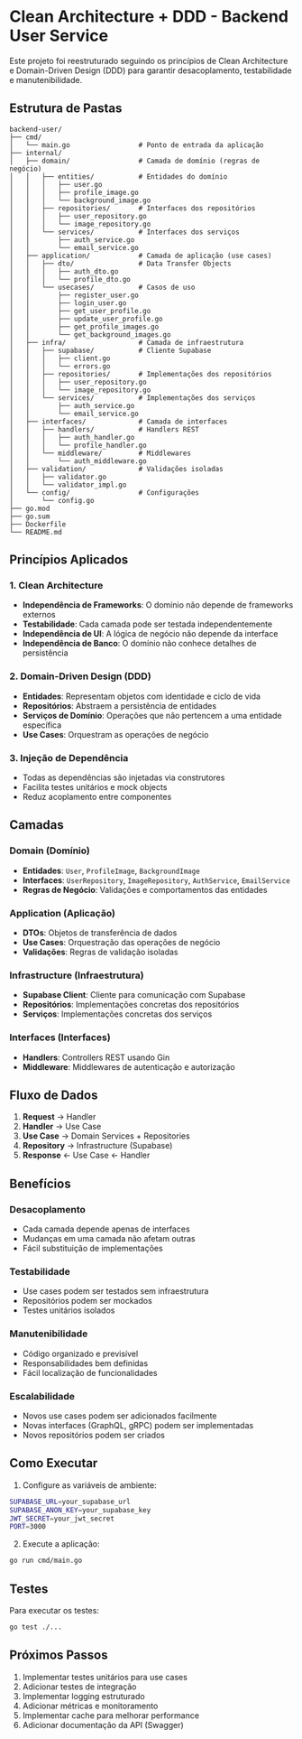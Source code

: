# Clean Architecture + DDD - Backend User Service

Este projeto foi reestruturado seguindo os princípios de Clean Architecture e Domain-Driven Design (DDD) para garantir desacoplamento, testabilidade e manutenibilidade.

## Estrutura de Pastas

```
backend-user/
├── cmd/
│   └── main.go                 # Ponto de entrada da aplicação
├── internal/
│   ├── domain/                 # Camada de domínio (regras de negócio)
│   │   ├── entities/           # Entidades do domínio
│   │   │   ├── user.go
│   │   │   ├── profile_image.go
│   │   │   └── background_image.go
│   │   ├── repositories/       # Interfaces dos repositórios
│   │   │   ├── user_repository.go
│   │   │   └── image_repository.go
│   │   └── services/           # Interfaces dos serviços
│   │       ├── auth_service.go
│   │       └── email_service.go
│   ├── application/            # Camada de aplicação (use cases)
│   │   ├── dto/                # Data Transfer Objects
│   │   │   ├── auth_dto.go
│   │   │   └── profile_dto.go
│   │   └── usecases/           # Casos de uso
│   │       ├── register_user.go
│   │       ├── login_user.go
│   │       ├── get_user_profile.go
│   │       ├── update_user_profile.go
│   │       ├── get_profile_images.go
│   │       └── get_background_images.go
│   ├── infra/                  # Camada de infraestrutura
│   │   ├── supabase/           # Cliente Supabase
│   │   │   ├── client.go
│   │   │   └── errors.go
│   │   ├── repositories/       # Implementações dos repositórios
│   │   │   ├── user_repository.go
│   │   │   └── image_repository.go
│   │   └── services/           # Implementações dos serviços
│   │       ├── auth_service.go
│   │       └── email_service.go
│   ├── interfaces/             # Camada de interfaces
│   │   ├── handlers/           # Handlers REST
│   │   │   ├── auth_handler.go
│   │   │   └── profile_handler.go
│   │   └── middleware/         # Middlewares
│   │       └── auth_middleware.go
│   ├── validation/             # Validações isoladas
│   │   ├── validator.go
│   │   └── validator_impl.go
│   └── config/                 # Configurações
│       └── config.go
├── go.mod
├── go.sum
├── Dockerfile
└── README.md
```

## Princípios Aplicados

### 1. Clean Architecture
- **Independência de Frameworks**: O domínio não depende de frameworks externos
- **Testabilidade**: Cada camada pode ser testada independentemente
- **Independência de UI**: A lógica de negócio não depende da interface
- **Independência de Banco**: O domínio não conhece detalhes de persistência

### 2. Domain-Driven Design (DDD)
- **Entidades**: Representam objetos com identidade e ciclo de vida
- **Repositórios**: Abstraem a persistência de entidades
- **Serviços de Domínio**: Operações que não pertencem a uma entidade específica
- **Use Cases**: Orquestram as operações de negócio

### 3. Injeção de Dependência
- Todas as dependências são injetadas via construtores
- Facilita testes unitários e mock objects
- Reduz acoplamento entre componentes

## Camadas

### Domain (Domínio)
- **Entidades**: `User`, `ProfileImage`, `BackgroundImage`
- **Interfaces**: `UserRepository`, `ImageRepository`, `AuthService`, `EmailService`
- **Regras de Negócio**: Validações e comportamentos das entidades

### Application (Aplicação)
- **DTOs**: Objetos de transferência de dados
- **Use Cases**: Orquestração das operações de negócio
- **Validações**: Regras de validação isoladas

### Infrastructure (Infraestrutura)
- **Supabase Client**: Cliente para comunicação com Supabase
- **Repositórios**: Implementações concretas dos repositórios
- **Serviços**: Implementações concretas dos serviços

### Interfaces (Interfaces)
- **Handlers**: Controllers REST usando Gin
- **Middleware**: Middlewares de autenticação e autorização

## Fluxo de Dados

1. **Request** → Handler
2. **Handler** → Use Case
3. **Use Case** → Domain Services + Repositories
4. **Repository** → Infrastructure (Supabase)
5. **Response** ← Use Case ← Handler

## Benefícios

### Desacoplamento
- Cada camada depende apenas de interfaces
- Mudanças em uma camada não afetam outras
- Fácil substituição de implementações

### Testabilidade
- Use cases podem ser testados sem infraestrutura
- Repositórios podem ser mockados
- Testes unitários isolados

### Manutenibilidade
- Código organizado e previsível
- Responsabilidades bem definidas
- Fácil localização de funcionalidades

### Escalabilidade
- Novos use cases podem ser adicionados facilmente
- Novas interfaces (GraphQL, gRPC) podem ser implementadas
- Novos repositórios podem ser criados

## Como Executar

1. Configure as variáveis de ambiente:
```bash
SUPABASE_URL=your_supabase_url
SUPABASE_ANON_KEY=your_supabase_key
JWT_SECRET=your_jwt_secret
PORT=3000
```

2. Execute a aplicação:
```bash
go run cmd/main.go
```

## Testes

Para executar os testes:
```bash
go test ./...
```

## Próximos Passos

1. Implementar testes unitários para use cases
2. Adicionar testes de integração
3. Implementar logging estruturado
4. Adicionar métricas e monitoramento
5. Implementar cache para melhorar performance
6. Adicionar documentação da API (Swagger) 